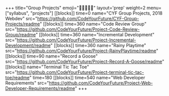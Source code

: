 +++
title="Group Projects"
emoji="🧑🏽‍🤝‍🧑🏽"
layout='prep'
weight=2
menu=["syllabus", "projects"]
[[blocks]]
time=0
name="CYF Group Projects, 2018 Webdev"
src="https://github.com/CodeYourFuture/CYF-Group-Projects/readme"
[[blocks]]
time=360
name="Code Review Group"
src="https://github.com/CodeYourFuture/Project-Code-Review-Group/readme"
[[blocks]]
time=360
name="Incremental Development"
src="https://github.com/CodeYourFuture/Project-Incremental-Development/readme"
[[blocks]]
time=360
name="Rainy Playtime"
src="https://github.com/CodeYourFuture/Project-RainyPlaytime/readme"
[[blocks]]
time=90
name="Record a Goose"
src="https://github.com/CodeYourFuture/Project-Record-A-Goose/readme"
[[blocks]]
name="Terminal Tic Tac Toe"
src="https://github.com/CodeYourFuture/Project-terminal-tic-tac-toe/readme"
time=180
[[blocks]]
time=540
name="Web Developer Requirements"
src="https://github.com/CodeYourFuture/Project-Web-Developer-Requirements/readme"
+++
